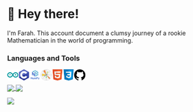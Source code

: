 # 👋 Hey there!
I'm Farah. This account document a clumsy journey of a rookie Mathematician in the world of programming.

### Languages and Tools

<img src="https://github.com/elghemary/elghemary/blob/main/logo/Arduino.svg" align="left" alt="arduino" width="26px" />
<img src="https://github.com/elghemary/elghemary/blob/main/logo/C.svg" align="left" alt="C" width="26px" />

<img src="https://github.com/elghemary/elghemary/blob/main/logo/numpy.png" align="left" alt="numpy" width="26px"/>
<img src="https://github.com/elghemary/elghemary/blob/main/logo/matpotlib.png" align="left" alt="matpotlib" width="26px" />

<img src="https://github.com/elghemary/elghemary/blob/main/logo/html5.svg" align="left" alt="HTML5" width="26px" />
<img src="https://github.com/elghemary/elghemary/blob/main/logo/CSS3.svg" align="left" alt="CSS3" width="26px" />
<img src="https://github.com/elghemary/elghemary/blob/main/logo/Github.svg" align="left" width="26px" />

<br />  
<br />


<a href="https://github.com/anuraghazra/github-readme-stats">
  <img height="180px" align="center" src="https://github-readme-stats.vercel.app/api?username=elghemary&show_icons=true&theme=jolly&layout=compact" />
</a>
<a href="https://github.com/anuraghazra/convoychat">
  <img height="180px" align="center" src="https://github-readme-stats.vercel.app/api/top-langs/?username=elghemary&langs_count=8&theme=jolly&layout=compact" />
</a>

![](https://komarev.com/ghpvc/?username=elghemary&color=lightgrey)
